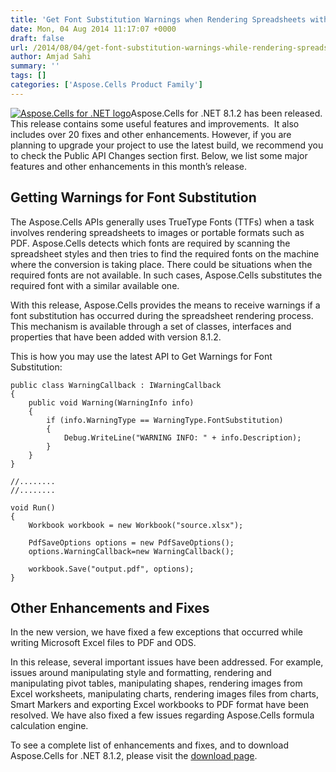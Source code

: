 ```yaml
---
title: 'Get Font Substitution Warnings when Rendering Spreadsheets with Aspose.Cells for .NET 8.1.2'
date: Mon, 04 Aug 2014 11:17:07 +0000
draft: false
url: /2014/08/04/get-font-substitution-warnings-while-rendering-spreadsheets-with-aspose.cells-for-.net-8.1.2-2/
author: Amjad Sahi
summary: ''
tags: []
categories: ['Aspose.Cells Product Family']
---
```


[![Aspose.Cells for .NET logo][1]](https://blog.aspose.com/wp-content/uploads/sites/2/2013/08/aspose-Cells-for-net_100.png)Aspose.Cells for .NET 8.1.2 has been released. This release contains some useful features and improvements.  It also includes over 20 fixes and other enhancements. However, if you are planning to upgrade your project to use the latest build, we recommend you to check the Public API Changes section first. Below, we list some major features and other enhancements in this month’s release.

## Getting Warnings for Font Substitution

The Aspose.Cells APIs generally uses TrueType Fonts (TTFs) when a task involves rendering spreadsheets to images or portable formats such as PDF. Aspose.Cells detects which fonts are required by scanning the spreadsheet styles and then tries to find the required fonts on the machine where the conversion is taking place. There could be situations when the required fonts are not available. In such cases, Aspose.Cells substitutes the required font with a similar available one.

With this release, Aspose.Cells provides the means to receive warnings if a font substitution has occurred during the spreadsheet rendering process. This mechanism is available through a set of classes, interfaces and properties that have been added with version 8.1.2.

This is how you may use the latest API to Get Warnings for Font Substitution:

```
public class WarningCallback : IWarningCallback
{
    public void Warning(WarningInfo info)
    {
        if (info.WarningType == WarningType.FontSubstitution)
        {
            Debug.WriteLine("WARNING INFO: " + info.Description);
        }
    }
}

//........
//........

void Run()
{
    Workbook workbook = new Workbook("source.xlsx");

    PdfSaveOptions options = new PdfSaveOptions();
    options.WarningCallback=new WarningCallback();

    workbook.Save("output.pdf", options);
} 
```

## Other Enhancements and Fixes

In the new version, we have fixed a few exceptions that occurred while writing Microsoft Excel files to PDF and ODS.

In this release, several important issues have been addressed. For example, issues around manipulating style and formatting, rendering and manipulating pivot tables, manipulating shapes, rendering images from Excel worksheets, manipulating charts, rendering images files from charts, Smart Markers and exporting Excel workbooks to PDF format have been resolved. We have also fixed a few issues regarding Aspose.Cells formula calculation engine.

To see a complete list of enhancements and fixes, and to download Aspose.Cells for .NET 8.1.2, please visit the [download page][2].




[1]: https://blog.aspose.com/wp-content/uploads/sites/2/2013/08/aspose-Cells-for-net_100.png "Aspose.Cells for .NET logo"
[2]: http://www.aspose.com/community/files/51/.net-components/aspose.cells-for-.net/entry561399.aspx




